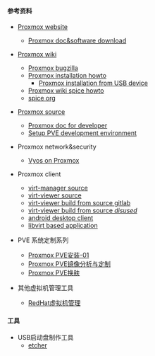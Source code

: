 #### 参考资料
* [Proxmox website](https://www.proxmox.com/en/)
  * [Proxmox doc&software download](https://www.proxmox.com/en/downloads)

* [Proxmox wiki](https://pve.proxmox.com/wiki/Main_Page)
  * [Proxmox bugzilla](https://bugzilla.proxmox.com/)
  * [Proxmox installation howto](https://pve.proxmox.com/wiki/Installation)
    * [Proxmox installation from USB device](https://pve.proxmox.com/wiki/Prepare_Installation_Media#installation_prepare_media)
  * [Proxmox wiki spice howto](https://pve.proxmox.com/wiki/SPICE)
  * [spice org](https://www.spice-space.org/download.html)

* [Proxmox source](https://git.proxmox.com/)
  * [Proxmox doc for developer](https://pve.proxmox.com/wiki/Developer_Documentation)
  * [Setup PVE development environment](https://github.com/proxmox/pve-common)

* Proxmox network&security
  * [Vyos on Proxmox](https://vyos.io/solutions/vyos-on-proxmox/)

* Proxmox client
  * [virt-manager source](https://virt-manager.org/scm/)
  * [virt-viewer source](https://gitlab.com/virt-viewer/virt-viewer)
  * [virt-viewer build from source gitlab](https://gitlab.com/virt-viewer/virt-viewer/-/jobs/1540698337)
  * [virt-viewer build from source *disused*](https://lists.freedesktop.org/archives/spice-devel/2012-November/011563.html)
  * [android desktop client](https://github.com/iiordanov/remote-desktop-clients)
  * [libvirt based application](https://libvirt.org/apps.html)

* PVE 系统定制系列
  * [Proxmox PVE安装-01](https://ghost.livexia.xyz/pve/)
  * [Proxmox PVE镜像分析与定制](https://luminizeh.com/2019/03/07/Proxmox-VE%E9%95%9C%E5%83%8F%E5%88%86%E6%9E%90%E4%B8%8E%E5%AE%9A%E5%88%B6/)
  * [Proxmox PVE换肤](https://github.com/Weilbyte/PVEDiscordDark)

* 其他虚拟机管理工具
  * [RedHat虚拟机管理](https://access.redhat.com/documentation/zh-cn/red_hat_virtualization/4.0/html/virtual_machine_management_guide/index)

#### 工具
* USB启动盘制作工具
  * [etcher](https://www.balena.io/etcher/)

